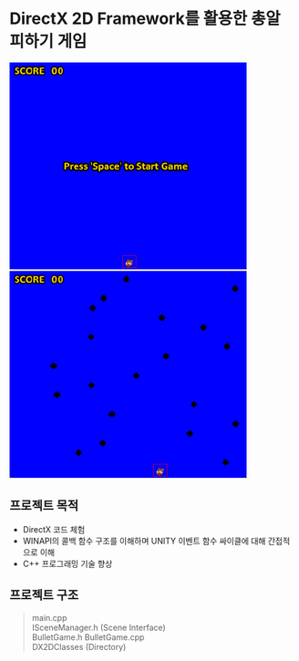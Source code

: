 # DirectX 2D Framework를 활용한 총알 피하기 게임

![MainImage](https://github.com/kisa98/Driect2DFrameWork/blob/master/Images/1.png?raw=true) ![MainImage2](https://github.com/kisa98/Driect2DFrameWork/blob/master/Images/2.png?raw=true)


## 프로젝트 목적
- DirectX 코드 체험
- WINAPI의 콜백 함수 구조를 이해하며 UNITY 이벤트 함수 싸이클에 대해 간접적으로 이해
- C++ 프로그래밍 기술 향상

## 프로젝트 구조
> main.cpp  
> ISceneManager.h (Scene Interface)  
> BulletGame.h BulletGame.cpp  
> DX2DClasses (Directory)

